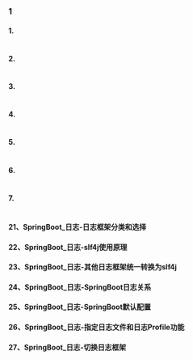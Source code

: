 ### 1

#### 1.

```xml


```

#### 2.

```java

```

#### 3.

```java

```

#### 4.

```java

```

#### 5.

```java

```

#### 6.

```java

```

#### 7.

```java

```

#### 21、SpringBoot_日志-日志框架分类和选择
#### 22、SpringBoot_日志-slf4j使用原理
#### 23、SpringBoot_日志-其他日志框架统一转换为slf4j
#### 24、SpringBoot_日志-SpringBoot日志关系
#### 25、SpringBoot_日志-SpringBoot默认配置
#### 26、SpringBoot_日志-指定日志文件和日志Profile功能
#### 27、SpringBoot_日志-切换日志框架